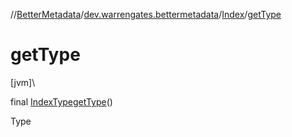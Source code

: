 //[BetterMetadata](../../../index.md)/[dev.warrengates.bettermetadata](../index.md)/[Index](index.md)/[getType](get-type.md)

# getType

[jvm]\

final [IndexType](../-index-type/index.md)[getType](get-type.md)()

Type
